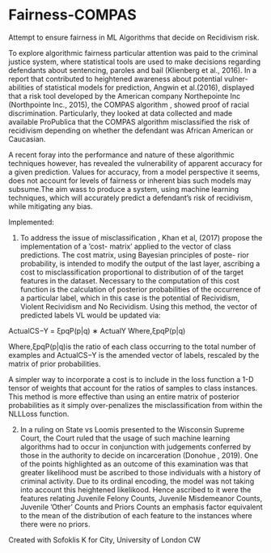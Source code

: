 # Fairness-COMPAS
Attempt to ensure fairness in ML Algorithms that decide on Recidivism risk. 

To explore algorithmic fairness particular attention was paid to the criminal justice system, where statistical tools are used to make decisions regarding defendants about sentencing, paroles and bail (Klienberg et al., 2016). In a report that contributed to heightened awareness about potential vulner- abilities of statistical models for prediction, Angwin et al.(2016), displayed that a risk tool developed by the American company Northepointe Inc (Northpointe Inc., 2015), the COMPAS algorithm , showed proof of racial discrimination. Particularly, they looked at data collected and made available ProPublica that the COMPAS algorithm misclassified the risk of recidivism depending on whether the defendant was African American or Caucasian.

A recent foray into the performance and nature of these algorithmic techniques however, has revealed the vulnerability of apparent accuracy for a given prediction. Values for accuracy, from a model perspective it seems, does not account for levels of fairness or inherent bias such models may subsume.The aim wass to produce a system, using machine learning techniques, which will accurately predict a defendant’s risk of recidivism, while mitigating any bias.

Implemented:
1. To address the issue of misclassification , Khan et al, (2017) propose the implementation of a ’cost- matrix’ applied to the vector of class predictions. The cost matrix, using Bayesian principles of poste- rior probability, is intended to modify the output of the last layer, ascribing a cost to misclassification proportional to distribution of of the target features in the dataset. Necessary to the computation of this cost function is the calculation of posterior probabilities of the occurrence of a particular label, which in this case is the potential of Recividism, Violent Recividism and No Recividism. Using this method, the vector of predicted labels VL would be updated via:

ActualCS−Y = ξpqP(p|q) ∗ ActualY Where,ξpqP(p|q)

Where,ξpqP(p|q)is the ratio of each class occurring to the total number of examples and ActualCS−Y
is the amended vector of labels, rescaled by the matrix of prior probabilities.

A simpler way to incorporate a cost is to include in the loss function a 1-D tensor of weights that account for the ratios of samples to class instances. This method is more effective than using an entire matrix of posterior probabilities as it simply over-penalizes the misclassification from within the NLLLoss function.

2. In a ruling on State vs Loomis presented to the Wisconsin Supreme Court, the Court ruled that the usage of such machine learning algorithms had to occur in conjunction with judgements conferred by those in the authority to decide on incarceration (Donohue , 2019). One of the points highlighted as an outcome of this examination was that greater likelihood must be ascribed to those individuals with a history of criminal activity. Due to its ordinal encoding, the model was not taking into account this heightened likelikood. Hence ascribed to it were the features relating Juvenile Felony Counts, Juvenile Misdemeanor Counts, Juvenile ’Other’ Counts and Priors Counts an emphasis factor equivalent to the mean of the distribution of each feature to the instances where there were no priors.

Created with Sofoklis K for City, University of London CW



